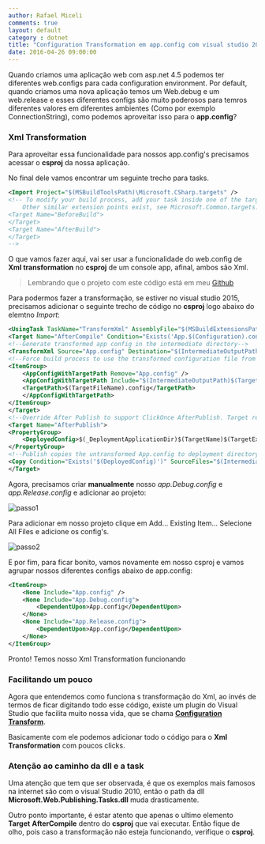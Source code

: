 ```yaml
---
author: Rafael Miceli
comments: true
layout: default 
category : dotnet 
title: "Configuration Transformation em app.config com visual studio 2015" 
date: 2016-04-26 09:00:00
---
```


Quando criamos uma aplicação web com asp.net 4.5 podemos ter diferentes web.configs para cada configuration environment. 
Por default, quando criamos uma nova aplicação temos um Web.debug e um web.release 
e esses diferentes configs são muito poderosos para temros diferentes valores em diferentes ambientes (Como por exemplo ConnectionString), 
como podemos aproveitar isso para o __app.config__?

### Xml Transformation

Para aproveitar essa funcionalidade para nossos app.config's precisamos acessar o __csproj__ da nossa aplicação.

No final dele vamos encontrar um seguinte trecho para tasks.

```xml
<Import Project="$(MSBuildToolsPath)\Microsoft.CSharp.targets" />
<!-- To modify your build process, add your task inside one of the targets below and uncomment it. 
    Other similar extension points exist, see Microsoft.Common.targets.
<Target Name="BeforeBuild">
</Target>
<Target Name="AfterBuild">
</Target>
-->
```

O que vamos fazer aqui, vai ser usar a funcionalidade do web.config de __Xml transformation__ no __csproj__ de um console app, afinal, ambos são Xml.

> Lembrando que o projeto com este código está em meu [Github](https://github.com/Rafael-Miceli/Blog-Codes/tree/MultipleConfigs/ConsoleAppConfigs)

Para podermos fazer a transformação, se estiver no visual studio 2015, precisamos adicionar o seguinte trecho de código no __csproj__ logo abaixo do elemtno _Import_:

```xml
<UsingTask TaskName="TransformXml" AssemblyFile="$(MSBuildExtensionsPath32)\Microsoft\VisualStudio\v$(VisualStudioVersion)\Web\Microsoft.Web.Publishing.Tasks.dll" />
<Target Name="AfterCompile" Condition="Exists('App.$(Configuration).config')">
<!--Generate transformed app config in the intermediate directory-->
<TransformXml Source="App.config" Destination="$(IntermediateOutputPath)$(TargetFileName).config" Transform="App.$(Configuration).config" />
<!--Force build process to use the transformed configuration file from now on.-->
<ItemGroup>
    <AppConfigWithTargetPath Remove="App.config" />
    <AppConfigWithTargetPath Include="$(IntermediateOutputPath)$(TargetFileName).config">
    <TargetPath>$(TargetFileName).config</TargetPath>
    </AppConfigWithTargetPath>
</ItemGroup>
</Target>
<!--Override After Publish to support ClickOnce AfterPublish. Target replaces the untransformed config file copied to the deployment directory with the transformed one.-->
<Target Name="AfterPublish">
<PropertyGroup>
    <DeployedConfig>$(_DeploymentApplicationDir)$(TargetName)$(TargetExt).config$(_DeploymentFileMappingExtension)</DeployedConfig>
</PropertyGroup>
<!--Publish copies the untransformed App.config to deployment directory so overwrite it-->
<Copy Condition="Exists('$(DeployedConfig)')" SourceFiles="$(IntermediateOutputPath)$(TargetFileName).config" DestinationFiles="$(DeployedConfig)" />
</Target>
```

Agora, precisamos criar __manualmente__ nosso _app.Debug.config_ e _app.Release.config_ e adicionar ao projeto:

![passo1](http://rafael-miceli.com.br/ico/Configuration-Transformation-app-config-visual-studio-2015/passo1.png)

Para adicionar em nosso projeto clique em Add... Existing Item... Selecione All Files e adicione os config's. 

![passo2](http://rafael-miceli.com.br/ico/Configuration-Transformation-app-config-visual-studio-2015/passo2.png)

E por fim, para ficar bonito, vamos novamente em nosso csproj e vamos agrupar nossos diferentes configs abaixo de app.config:

```xml
<ItemGroup>
    <None Include="App.config" />
    <None Include="App.Debug.config">
        <DependentUpon>App.config</DependentUpon>
    </None>
    <None Include="App.Release.config">
        <DependentUpon>App.config</DependentUpon>
    </None>
</ItemGroup>
```

Pronto! Temos nosso Xml Transformation funcionando

### Facilitando um pouco

Agora que entendemos como funciona s transformação do Xml, 
ao invés de termos de ficar digitando todo esse código, 
existe um plugin do Visual Studio que facilita muito nossa vida, que se chama [__Configuration Transform__](https://visualstudiogallery.msdn.microsoft.com/579d3a78-3bdd-497c-bc21-aa6e6abbc859).

Basicamente com ele podemos adicionar todo o código para o __Xml Transformation__ com poucos clicks.

### Atenção ao caminho da dll e a task

Uma atenção que tem que ser observada, é que os exemplos mais famosos na internet são com o visual Studio 2010, 
então o path da dll __Microsoft.Web.Publishing.Tasks.dll__ muda drasticamente.

Outro ponto importante, é estar atento que apenas o ultimo elemento __Target__ __AfterCompile__ dentro do __csproj__ que vai executar.
Então fique de olho, pois caso a transformação não esteja funcionando, verifique o __csproj__.

